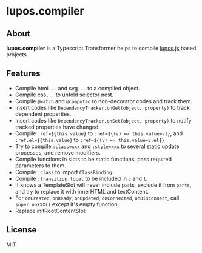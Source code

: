 # lupos.compiler


## About

**lupos.compiler** is a Typescript Transformer helps to compile [lupos.js](https://github.com/pucelle/lupos.js) based projects.


## Features

- Compile html`...` and svg`...` to a compiled object.
- Compile css`...` to unfold selector nest.
- Compile `@watch` and `@computed` to non-decorator codes and track them.
- Insert codes like `DependencyTracker.onGet(object, property)` to track dependent properties.
- Insert codes like `DependencyTracker.onSet(object, property)` to notify tracked properties have changed.
- Compile `:ref=${this.value}` to `:ref=${(v) => this.value=v]}`, and `:ref.el=${this.value}` to `:ref=${(v) => this.value=v.el]}`
- Try to compile `:class=xxx` and `:style=xxx` to several static update processes, and remove modifiers.
- Compile functions in slots to be static functions, pass required parameters to them.
- Compile `:class` to import `ClassBinding`.
- Compile `:transition.local` to be included in `c` and `l`.
- If knows a TemplateSlot will never include parts, exclude it from `parts`, and try to replace it with innerHTML and textContent.
- For `onCreated`, `onReady`, `onUpdated`, `onConnected`, `onDisconnect`, call `super.onXXX()` except it's empty function.
- Replace initRootContentSlot

## License

MIT